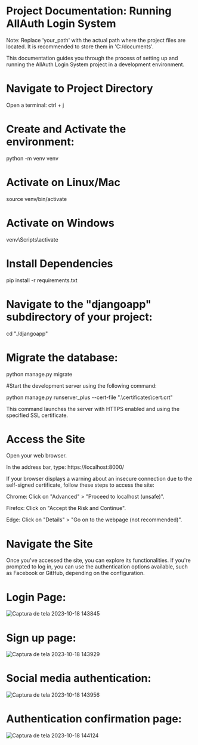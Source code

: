 # Project Documentation: Running AllAuth Login System

Note: Replace 'your_path' with the actual path where the project files are located. It is recommended to store them in 'C:/documents'.

This documentation guides you through the process of setting up and running the AllAuth Login System project in a development environment.

# Navigate to Project Directory

Open a terminal: ctrl + j

# Create and Activate the environment:

python -m venv venv   

# Activate on Linux/Mac

source venv/bin/activate 

# Activate on Windows

venv\Scripts\activate      



# Install Dependencies

pip install -r requirements.txt


# Navigate to the "djangoapp" subdirectory of your project:

cd "./djangoapp"

# Migrate the database:

python manage.py migrate

#Start the development server using the following command:

python manage.py runserver_plus --cert-file ".\certificates\cert.crt"

This command launches the server with HTTPS enabled and using the specified SSL certificate.

# Access the Site

Open your web browser.

In the address bar, type: https://localhost:8000/

If your browser displays a warning about an insecure connection due to the self-signed certificate, follow these steps to access the site:

Chrome: Click on "Advanced" > "Proceed to localhost (unsafe)".

Firefox: Click on "Accept the Risk and Continue".

Edge: Click on "Details" > "Go on to the webpage (not recommended)".

# Navigate the Site

Once you've accessed the site, you can explore its functionalities. If you're prompted to log in, you can use the authentication options available, such as Facebook or GitHub, depending on the configuration.




# Login Page:

![Captura de tela 2023-10-18 143845](https://github.com/luanalouza/System_login_Django-project/assets/95712511/eddd6c44-896d-4671-8808-a79740d52f43)



# Sign up page:


![Captura de tela 2023-10-18 143929](https://github.com/luanalouza/System_login_Django-project/assets/95712511/05468d71-be73-4fec-bf98-c01155e080e6)



# Social  media authentication:


![Captura de tela 2023-10-18 143956](https://github.com/luanalouza/System_login_Django-project/assets/95712511/cd05d8a9-48a4-47eb-a468-c713833ab5d8)




# Authentication confirmation page:


![Captura de tela 2023-10-18 144124](https://github.com/luanalouza/System_login_Django-project/assets/95712511/5f69f79c-c7be-4e7a-95bc-d26d9b0e740a)


